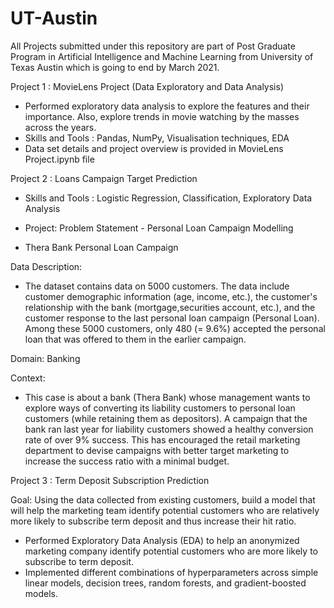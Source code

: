 # UT-Austin
All Projects submitted under this repository are part of Post Graduate Program in Artificial Intelligence and Machine Learning from University of Texas Austin which is going to end by March 2021.

Project 1 : MovieLens Project (Data Exploratory and Data Analysis)
 - Performed exploratory data analysis to explore the features and their importance. Also, explore trends in movie watching by the masses across the years.
 - Skills and Tools : Pandas, NumPy, Visualisation techniques, EDA
 - Data set details and project overview is provided in MovieLens Project.ipynb file
 
Project 2 : Loans Campaign Target Prediction
 - Skills and Tools : Logistic Regression, Classification, Exploratory Data Analysis
   
 - Project: Problem Statement - Personal Loan Campaign Modelling
 - Thera Bank Personal Loan Campaign
 
Data Description:
- The dataset contains data on 5000 customers. The data include customer demographic information (age, income, etc.), the customer's relationship with the bank (mortgage,securities account, etc.), and the customer response to the last personal loan campaign (Personal Loan). Among these 5000 customers, only 480 (= 9.6%) accepted the personal loan that was offered to them in the earlier campaign.
 
Domain: Banking
 
Context:
 - This case is about a bank (Thera Bank) whose management wants to explore ways of converting its liability customers to personal loan customers (while retaining them as depositors). A campaign that the bank ran last year for liability customers showed a healthy conversion rate of over 9% success. This has encouraged the retail marketing department to devise campaigns with better target marketing to increase the success ratio with a minimal budget.
 

Project 3 : Term Deposit Subscription Prediction

Goal: Using the data collected from existing customers, build a model that will help the marketing team identify potential customers who are relatively more likely to subscribe term deposit and thus increase their hit ratio.

-	Performed Exploratory Data Analysis (EDA) to help an anonymized marketing company identify potential customers who are more likely to subscribe to term deposit.
-	Implemented different combinations of hyperparameters across simple linear models, decision trees, random forests, and gradient-boosted models.


